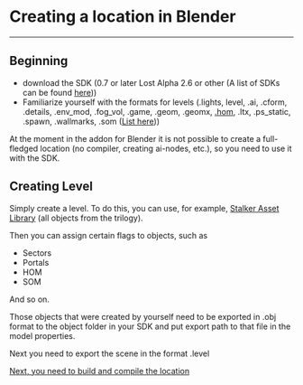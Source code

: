 # Creating a location in Blender

___

## Beginning

- download the SDK (0.7 or later Lost Alpha 2.6 or other (A list of SDKs can be found [here](../modding-tools/modding-tools.md)))
- Familiarize yourself with the formats for levels (.lights, level, .ai, .cform, .details, .env_mod, .fog_vol, .game, .geom, .geomx, [.hom](../main-folders-and-files/file-formats/index.html#hom-hierarchical-occlusion-mapping), .ltx, .ps_static, .spawn, .wallmarks, .som ([List here](../main-folders-and-files/file-formats/index.html)))

At the moment in the addon for Blender it is not possible to create a full-fledged location (no compiler, creating ai-nodes, etc.), so you need to use it with the SDK.

## Creating Level

Simply create a level. To do this, you can use, for example, [Stalker Asset Library](../resources/models-objects-locations.md) (all objects from the trilogy).

Then you can assign certain flags to objects, such as

- Sectors
- Portals
- HOM
- SOM

And so on.

Those objects that were created by yourself need to be exported in .obj format to the object folder in your SDK and put export path to that file in the model properties.

Next you need to export the scene in the format .level

[Next, you need to build and compile the location](../mapping/compiling-maps.md)
